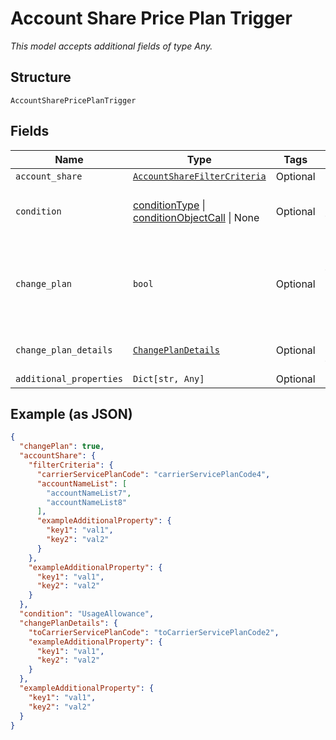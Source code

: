 
# Account Share Price Plan Trigger

*This model accepts additional fields of type Any.*

## Structure

`AccountSharePricePlanTrigger`

## Fields

| Name | Type | Tags | Description |
|  --- | --- | --- | --- |
| `account_share` | [`AccountShareFilterCriteria`](../../doc/models/account-share-filter-criteria.md) | Optional | - |
| `condition` | [conditionType](../../doc/models/condition-type.md) \| [conditionObjectCall](../../doc/models/condition-object-call.md) \| None | Optional | This is a container for any-of cases. |
| `change_plan` | `bool` | Optional | a flag to set if the trigger changes service plans, true, or not, false |
| `change_plan_details` | [`ChangePlanDetails`](../../doc/models/change-plan-details.md) | Optional | The service plan code to switch to |
| `additional_properties` | `Dict[str, Any]` | Optional | - |

## Example (as JSON)

```json
{
  "changePlan": true,
  "accountShare": {
    "filterCriteria": {
      "carrierServicePlanCode": "carrierServicePlanCode4",
      "accountNameList": [
        "accountNameList7",
        "accountNameList8"
      ],
      "exampleAdditionalProperty": {
        "key1": "val1",
        "key2": "val2"
      }
    },
    "exampleAdditionalProperty": {
      "key1": "val1",
      "key2": "val2"
    }
  },
  "condition": "UsageAllowance",
  "changePlanDetails": {
    "toCarrierServicePlanCode": "toCarrierServicePlanCode2",
    "exampleAdditionalProperty": {
      "key1": "val1",
      "key2": "val2"
    }
  },
  "exampleAdditionalProperty": {
    "key1": "val1",
    "key2": "val2"
  }
}
```

